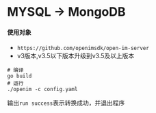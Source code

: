 # MYSQL -> MongoDB
#### 使用对象
* `https://github.com/openimsdk/open-im-server`
* v3版本,v3.5以下版本升级到v3.5及以上版本

```shell
# 编译
go build
# 运行
./openim -c config.yaml
```

输出`run success`表示转换成功，并退出程序